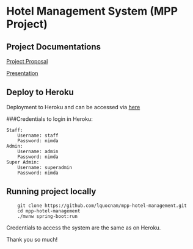 # Hotel Management System (MPP Project)

## Project Documentations
<a href="https://github.com/lquocnam/mpp-hotel-management/blob/develop/docs/Hotel_Management_Proposal_1.3.docx?raw=true">Project Proposal</a>

<a href="https://github.com/lquocnam/mpp-hotel-management/blob/develop/docs/Hotel_Management_System_1.5.pptx?raw=true">Presentation</a>

## Deploy to Heroku
Deployment to Heroku and can be accessed via <a href="https://mpp-hotel-management.herokuapp.com">here</a>

###Credentials to login in Heroku:

```
Staff:
    Username: staff
    Password: nimda   
Admin:
    Username: admin
    Password: nimda
Super Admin:
    Username: superadmin
    Password: nimda
``` 
## Running project locally
```
	git clone https://github.com/lquocnam/mpp-hotel-management.git
	cd mpp-hotel-management
	./mvnw spring-boot:run
```
Credentials to access the system are the same as on Heroku. 

Thank you so much!
